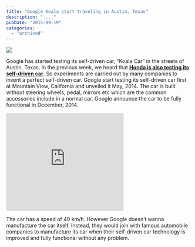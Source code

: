 ```yaml
---
title: "Google Koala start traveling in Austin, Texas"
description: "...."
pubDate: "2015-09-19"
categories: 
  - "archived"
---
```


[![](/images/google-s-most-recent-self-driving-car-prototype-is-now-on-the-public-roads-of-mountain-view-485369-5.jpg)](http://1.bp.blogspot.com/-_7ACTwad6IU/Vf1-XzuYrYI/AAAAAAAACO0/lv2GvehQFTo/s1600/google-s-most-recent-self-driving-car-prototype-is-now-on-the-public-roads-of-mountain-view-485369-5.jpg)

  

Google has started testing its self-driven car, “Koala Car” in the streets of Austin, Texas. In the previous week, we heard that [**Honda is also testing its self-driven car**](http://www.buddhilive.com/2015/09/honda-is-going-to-test-self-driven-car.html). So experiments are carried out by many companies to invent a perfect self-driven car. Google start testing its self-driven car first at Mountain View, California and unveiled it May, 2014. The car is built without steering wheels, pedal, mirrors etc which are the common accessories include in a normal car. Google announce the car to be fully functional in December, 2014.

  

<iframe allowfullscreen data-thumbnail-src="https://i.ytimg.com/vi/aqrttLPjv1E/0.jpg" frameborder="0" height="266" src="https://www.youtube.com/embed/aqrttLPjv1E?feature=player_embedded" width="320"></iframe>

  

  

The car has a speed of 40 km/h. However Google doesn’t wanna manufacture the car itself. Instead, they would join with famous automobile companies to manufacture its car when their self-driven car technology is improved and fully functional without any problem.
